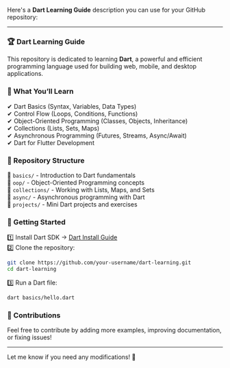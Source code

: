 Here's a **Dart Learning Guide** description you can use for your GitHub repository:  

---

### 🏆 Dart Learning Guide  
This repository is dedicated to learning **Dart**, a powerful and efficient programming language used for building web, mobile, and desktop applications.  

### 📌 What You’ll Learn  
✔ Dart Basics (Syntax, Variables, Data Types)  
✔ Control Flow (Loops, Conditions, Functions)  
✔ Object-Oriented Programming (Classes, Objects, Inheritance)  
✔ Collections (Lists, Sets, Maps)  
✔ Asynchronous Programming (Futures, Streams, Async/Await)  
✔ Dart for Flutter Development  

### 📂 Repository Structure  
📁 `basics/` - Introduction to Dart fundamentals  
📁 `oop/` - Object-Oriented Programming concepts  
📁 `collections/` - Working with Lists, Maps, and Sets  
📁 `async/` - Asynchronous programming with Dart  
📁 `projects/` - Mini Dart projects and exercises  

### 🚀 Getting Started  
1️⃣ Install Dart SDK → [Dart Install Guide](https://dart.dev/get-dart)  
2️⃣ Clone the repository:  
```bash
git clone https://github.com/your-username/dart-learning.git
cd dart-learning
```  
3️⃣ Run a Dart file:  
```bash
dart basics/hello.dart
```

### 🎯 Contributions  
Feel free to contribute by adding more examples, improving documentation, or fixing issues!  

---

Let me know if you need any modifications! 🚀
